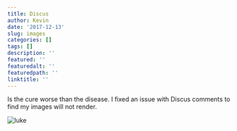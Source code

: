 ```yaml
---
title: Discus
author: Kevin
date: '2017-12-13'
slug: images
categories: []
tags: []
description: ''
featured: ''
featuredalt: ''
featuredpath: ''
linktitle: ''
---
```


Is the cure worse than the disease. I fixed an issue with Discus comments to find my images will not render. 



![luke](/img/luke.jpg)



